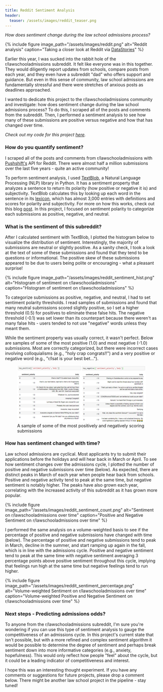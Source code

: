 ```yaml
---
title: Reddit Sentiment Analysis
header:
  teaser: /assets/images/reddit_teaser.png
---
```

*How does sentiment change during the law school admissions process?*

{% include figure image_path="/assets/images/reddit.png" alt="Reddit analysis" caption="Taking a closer look at Reddit via [DataStories](https://blog.datastories.com/blog/reddit-front-page)" %}

Earlier this year, I was sucked into the rabbit hole of the r/lawschooladmissions subreddit. It felt like everyone was in this together. They would diligently report updates from schools, compare posts from each year, and they even have a subreddit "dad" who offers support and guidance. But even in this sense of community, law school admissions are fundamentally stressful and there were stretches of anxious posts as deadlines approached.

I wanted to dedicate this project to the r/lawschooladmissions community and investigate: how does sentiment change during the law school admissions process? To do this, I scraped all of the posts and comments from the subreddit. Then, I performed a sentiment analysis to see how many of these submissions are positive versus negative and how that has changed over time. 

*Check out my code for this project [here](https://github.com/jenzhenky/reddit_sentiment_analysis).*

### How do you quantify sentiment? 

I scraped all of the posts and comments from r/lawschooladmissions with [Pushshift's](https://pushshift.io/) API for Reddit. There were almost half a million submissions over the last five years - quite an active community! 

To perform sentiment analysis, I used [TextBlob](https://textblob.readthedocs.io/en/dev/), a Natural Language Processing (NLP) library in Python. It has a sentiment property that analyzes a sentence to return its polarity (how positive or negative it is) and subjectivity. TextBlob calculates this by looking up each word in the sentence in its [lexicon](https://github.com/sloria/TextBlob/blob/eb08c120d364e908646731d60b4e4c6c1712ff63/textblob/en/en-sentiment.xml), which has almost 3,000 entries with definitions and scores for polarity and subjectivity. For more on how this works, check out this blog [post](https://planspace.org/20150607-textblob_sentiment/). In this project, I focused on sentiment polarity to categorize each submissions as positive, negative, and neutral. 

### What is the sentiment of this subreddit?

After I calculated sentiment with TextBlob, I plotted the histogram below to visualize the distribution of sentiment. Interestingly, the majority of submissions are neutral or slightly positive. As a sanity check, I took a look at the text of some of these submissions and found that they tend to be questions or informational. The positive skew of these submissions appeared to be due to users being polite or encouraging - what a pleasant surprise!

{% include figure image_path="/assets/images/reddit_sentiment_hist.png" alt="Histogram of sentiment on r/lawschooladmissions" caption="Histogram of sentiment on r/lawschooladmissions" %}

To categorize submissions as positive, negative, and neutral, I had to set sentiment polarity thresholds. I read samples of submissions and found that many neutral submissions scored slightly positive, so I set a higher threshold (0.5) for positives to eliminate these false hits. The negative threshold (-0.1) was set lower than its counterpart because there weren't as many false hits - users tended to not use "negative" words unless they meant them.

While the sentiment property was usually correct, it wasn't perfect. Below are samples of some of the most positive (1.0) and most negative (-1.0) submissions. Most are correctly categorized, but there were incorrect cases involving colloquialisms (e.g., "holy crap congrats!!") and a very positive or negative word (e.g., "r/lsat is your best bet…").

<figure>
	<a href="/assets/images/reddit_top.png"><img src="/assets/images/reddit_top.png"></a>
	<figcaption>A sample of some of the most positively and negatively scoring submissions</figcaption>
</figure>

### How has sentiment changed with time?

Law school admissions are cyclical. Most applicants try to submit their applications before the holidays and will hear back in March or April. To see how sentiment changes over the admissions cycle, I plotted the number of positive and negative submissions over time (below). As expected, there are distinct peaks in March of each year when people hear back from schools. Positive and negative activity tend to peak at the same time, but negative sentiment is notably higher. The peaks have also grown each year, correlating with the increased activity of this subreddit as it has grown more popular. 

{% include figure image_path="/assets/images/reddit_sentiment_count.png" alt="Sentiment on r/lawschooladmissions over time" caption="Positive and Negative Sentiment on r/lawschooladmissions over time" %}

I performed the same analysis on a volume-weighted basis to see if the percentage of positive and negative submissions have changed with time (below). The percentage of positive and negative submissions tend to peak in March, decline in the summer, and start ramping up again in the fall, which is in line with the admissions cycle. Positive and negative sentiment tend to peak at the same time with negative sentiment averaging 3 percentage points above positive sentiment throughout this cycle, implying that feelings run high at the same time but negative feelings tend to run higher.

{% include figure image_path="/assets/images/reddit_sentiment_percentage.png" alt="Volume-weighted Sentiment on r/lawschooladmissions over time" caption="Volume-weighted Positive and Negative Sentiment on r/lawschooladmissions over time" %}

### Next steps - Predicting admissions odds?

To anyone from the r/lawschooladmissions subreddit, I'm sure you're wondering if you can use this type of sentiment analysis to gauge the competitiveness of an admissions cycle. In this project's current state that isn't possible, but with a more refined and complex sentiment algorithm it would be possible to determine the degree of sentiment and perhaps break sentiment down into more informative categories (e.g., anxiety, hopefulness). This would only reflect how people "feel" about the cycle, but it could be a leading indicator of competitiveness and interest. 

I hope this was an interesting thought experiment. If you have any comments or suggestions for future projects, please drop a comment below. There might be another law school project in the pipeline - stay tuned!
